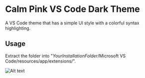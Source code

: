 # Calm Pink VS Code Dark Theme
A VS Code theme that has a simple UI style with a colorful syntax highlighting.

## Usage
Extract the folder into "$Your Installation Folder$/Microsoft VS Code/resources/app/extensions/".

![Alt text](../screenshots/ss.png?raw=true "Title")